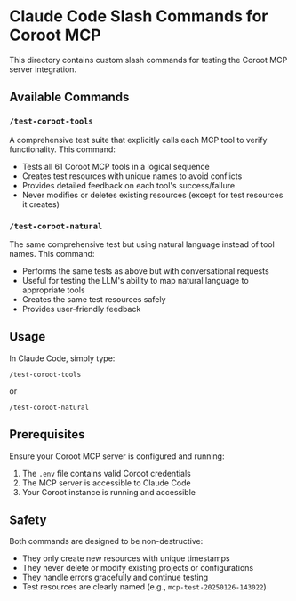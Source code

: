 # Claude Code Slash Commands for Coroot MCP

This directory contains custom slash commands for testing the Coroot MCP server integration.

## Available Commands

### `/test-coroot-tools`
A comprehensive test suite that explicitly calls each MCP tool to verify functionality. This command:
- Tests all 61 Coroot MCP tools in a logical sequence
- Creates test resources with unique names to avoid conflicts
- Provides detailed feedback on each tool's success/failure
- Never modifies or deletes existing resources (except for test resources it creates)

### `/test-coroot-natural`
The same comprehensive test but using natural language instead of tool names. This command:
- Performs the same tests as above but with conversational requests
- Useful for testing the LLM's ability to map natural language to appropriate tools
- Creates the same test resources safely
- Provides user-friendly feedback

## Usage

In Claude Code, simply type:
```
/test-coroot-tools
```
or
```
/test-coroot-natural
```

## Prerequisites

Ensure your Coroot MCP server is configured and running:
1. The `.env` file contains valid Coroot credentials
2. The MCP server is accessible to Claude Code
3. Your Coroot instance is running and accessible

## Safety

Both commands are designed to be non-destructive:
- They only create new resources with unique timestamps
- They never delete or modify existing projects or configurations
- They handle errors gracefully and continue testing
- Test resources are clearly named (e.g., `mcp-test-20250126-143022`)